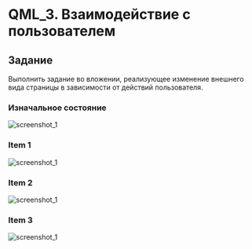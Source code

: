 # QML_3. Взаимодействие с пользователем

## Задание

Выполнить задание во вложении,  реализующее изменение внешнего вида страницы в зависимости от действий пользователя.

### Изначальное состояние

![screenshot_1](https://github.com/EkaterinaKugot/qml/blob/main/uгser_interaction/images/start.png)

### Item 1

![screenshot_1](https://github.com/EkaterinaKugot/qml/blob/main/uгser_interaction/images/1.png)

### Item 2

![screenshot_1](https://github.com/EkaterinaKugot/qml/blob/main/uгser_interaction/images/2.png)

### Item 3

![screenshot_1](https://github.com/EkaterinaKugot/qml/blob/main/uгser_interaction/images/3.png)


